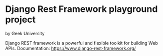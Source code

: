 # Django Rest Framework playground project 
by Geek University

Django REST framework is a powerful and flexible toolkit for building Web APIs.
Documentation: https://www.django-rest-framework.org/
